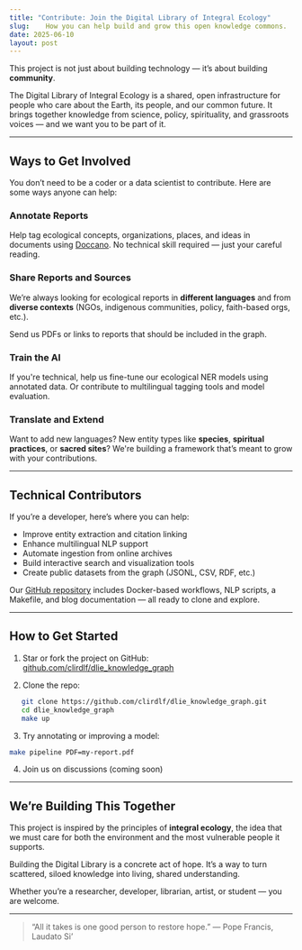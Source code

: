 ```yaml
---
title: "Contribute: Join the Digital Library of Integral Ecology"
slug:    How you can help build and grow this open knowledge commons.
date: 2025-06-10
layout: post
---
```



This project is not just about building technology — it’s about building **community**.

The Digital Library of Integral Ecology is a shared, open infrastructure for people who care about the Earth, its people, and our common future. It brings together knowledge from science, policy, spirituality, and grassroots voices — and we want you to be part of it.

---

## Ways to Get Involved

You don’t need to be a coder or a data scientist to contribute. Here are some ways anyone can help:

### Annotate Reports
Help tag ecological concepts, organizations, places, and ideas in documents using [Doccano](https://github.com/doccano/doccano). No technical skill required — just your careful reading.

### Share Reports and Sources
We’re always looking for ecological reports in **different languages** and from **diverse contexts** (NGOs, indigenous communities, policy, faith-based orgs, etc.).

Send us PDFs or links to reports that should be included in the graph.

### Train the AI
If you're technical, help us fine-tune our ecological NER models using annotated data. Or contribute to multilingual tagging tools and model evaluation.

### Translate and Extend
Want to add new languages? New entity types like **species**, **spiritual practices**, or **sacred sites**? We're building a framework that’s meant to grow with your contributions.

---

## Technical Contributors

If you’re a developer, here’s where you can help:

- Improve entity extraction and citation linking
- Enhance multilingual NLP support
- Automate ingestion from online archives
- Build interactive search and visualization tools
- Create public datasets from the graph (JSONL, CSV, RDF, etc.)

Our [GitHub repository](https://github.com/clirdlf/dlie_knowledge_graph) includes Docker-based workflows, NLP scripts, a Makefile, and blog documentation — all ready to clone and explore.

---

## How to Get Started

1. Star or fork the project on GitHub: [github.com/clirdlf/dlie_knowledge_graph](https://github.com/clirdlf/dlie_knowledge_graph)

2. Clone the repo:
   
```bash
   git clone https://github.com/clirdlf/dlie_knowledge_graph.git
   cd dlie_knowledge_graph
   make up
```

3.	Try annotating or improving a model:

```bash
make pipeline PDF=my-report.pdf
```

4. Join us on discussions (coming soon)

---

## We’re Building This Together

This project is inspired by the principles of **integral ecology**,  the idea that we must care for both the environment and the most vulnerable people it supports.

Building the Digital Library is a concrete act of hope. It’s a way to turn scattered, siloed knowledge into living, shared understanding.

Whether you’re a researcher, developer, librarian, artist, or student — you are welcome.

---

> “All it takes is one good person to restore hope.” — Pope Francis, Laudato Si’